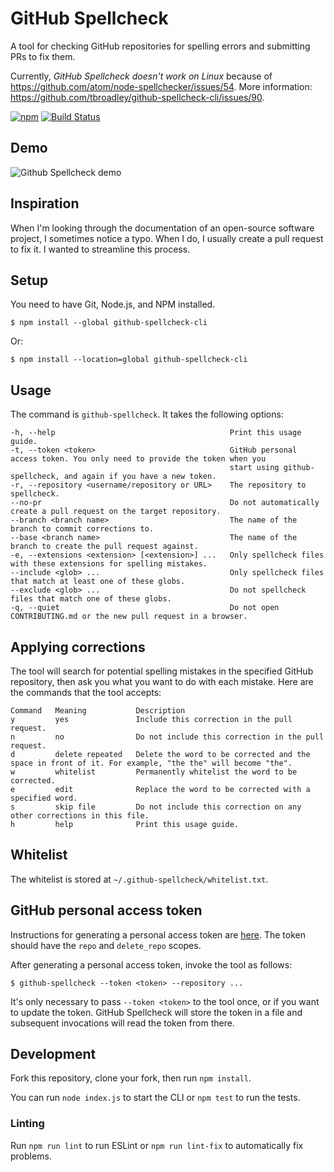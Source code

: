 # GitHub Spellcheck

A tool for checking GitHub repositories for spelling errors and submitting PRs to fix them.

Currently, *GitHub Spellcheck doesn't work on Linux* because of https://github.com/atom/node-spellchecker/issues/54. More information: https://github.com/tbroadley/github-spellcheck-cli/issues/90.

[![npm](https://img.shields.io/npm/v/github-spellcheck-cli.svg)](https://www.npmjs.com/package/github-spellcheck-cli)
[![Build Status](https://travis-ci.org/tbroadley/github-spellcheck-cli.svg?branch=master)](https://travis-ci.org/tbroadley/github-spellcheck-cli)

## Demo

![Github Spellcheck demo](https://raw.githubusercontent.com/tbroadley/github-spellcheck-cli/master/docs/demo.gif)

## Inspiration

When I'm looking through the documentation of an open-source software project, I sometimes notice a typo. When I do, I usually create a pull request to fix it. I wanted to streamline this process.

## Setup

You need to have Git, Node.js, and NPM installed.

```
$ npm install --global github-spellcheck-cli
```

Or:

```
$ npm install --location=global github-spellcheck-cli
```

## Usage

The command is `github-spellcheck`. It takes the following options:

```
-h, --help                                       Print this usage guide.
-t, --token <token>                              GitHub personal access token. You only need to provide the token when you
                                                 start using github-spellcheck, and again if you have a new token.
-r, --repository <username/repository or URL>    The repository to spellcheck.
--no-pr                                          Do not automatically create a pull request on the target repository.
--branch <branch name>                           The name of the branch to commit corrections to.
--base <branch name>                             The name of the branch to create the pull request against.
-e, --extensions <extension> [<extension>] ...   Only spellcheck files with these extensions for spelling mistakes.
--include <glob> ...                             Only spellcheck files that match at least one of these globs.
--exclude <glob> ...                             Do not spellcheck files that match one of these globs.
-q, --quiet                                      Do not open CONTRIBUTING.md or the new pull request in a browser.
```

## Applying corrections

The tool will search for potential spelling mistakes in the specified GitHub repository, then ask you what you want to do with each mistake. Here are the commands that the tool accepts:

```
Command   Meaning           Description
y         yes               Include this correction in the pull request.
n         no                Do not include this correction in the pull request.
d         delete repeated   Delete the word to be corrected and the space in front of it. For example, "the the" will become "the".
w         whitelist         Permanently whitelist the word to be corrected.
e         edit              Replace the word to be corrected with a specified word.
s         skip file         Do not include this correction on any other corrections in this file.
h         help              Print this usage guide.
```

## Whitelist

The whitelist is stored at `~/.github-spellcheck/whitelist.txt`.

## GitHub personal access token

Instructions for generating a personal access token are [here](https://help.github.com/articles/creating-a-personal-access-token-for-the-command-line/). The token should have the `repo` and `delete_repo` scopes.

After generating a personal access token, invoke the tool as follows:

```
$ github-spellcheck --token <token> --repository ...
```

It's only necessary to pass `--token <token>` to the tool once, or if you want to update the token. GitHub Spellcheck will store the token in a file and subsequent invocations will read the token from there.

## Development

Fork this repository, clone your fork, then run `npm install`.

You can run `node index.js` to start the CLI or `npm test` to run the tests.

### Linting

Run `npm run lint` to run ESLint or `npm run lint-fix` to automatically fix problems.
